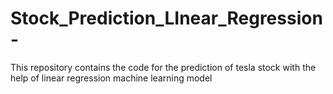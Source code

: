 # Stock_Prediction_LInear_Regression-
This repository contains the code for the prediction of tesla stock with the help of linear regression machine learning model
